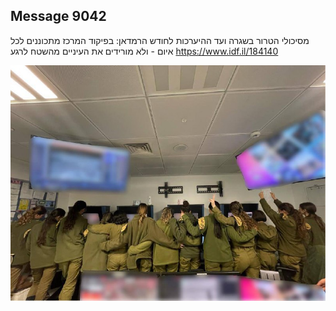 ## Message 9042

מסיכולי הטרור בשגרה ועד ההיערכות לחודש הרמדאן:
בפיקוד המרכז מתכוננים לכל איום - ולא מורידים את העיניים מהשטח לרגע
https://www.idf.il/184140

![Photo](./9042/9042_photo.jpg)
